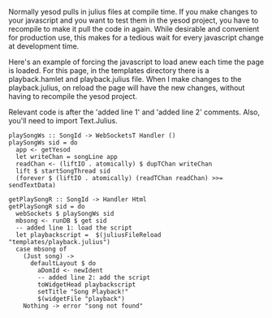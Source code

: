 Normally yesod pulls in julius files at compile time.  If you make changes to your javascript and you want to test them in the yesod project, you have to recompile to make it pull the code in again.  While desirable and convenient for production use, this makes for a tedious wait for every javascript change at development time.  

Here's an example of forcing the javascript to load anew each time the page is loaded.  For this page, in the templates directory there is a playback.hamlet and playback.julius file.  When I make changes to the playback.julius, on reload the page will have the new changes, without having to recompile the yesod project.  

Relevant code is after the 'added line 1' and 'added line 2' comments.  Also, you'll need to import Text.Julius.  

```
playSongWs :: SongId -> WebSocketsT Handler ()
playSongWs sid = do
  app <- getYesod
  let writeChan = songLine app
  readChan <- (liftIO . atomically) $ dupTChan writeChan
  lift $ startSongThread sid
  (forever $ (liftIO . atomically) (readTChan readChan) >>= sendTextData)

getPlaySongR :: SongId -> Handler Html
getPlaySongR sid = do
  webSockets $ playSongWs sid
  mbsong <- runDB $ get sid
  -- added line 1: load the script
  let playbackscript =  $(juliusFileReload "templates/playback.julius")
  case mbsong of
    (Just song) ->
      defaultLayout $ do
        aDomId <- newIdent
        -- added line 2: add the script 
        toWidgetHead playbackscript
        setTitle "Song Playback!"
        $(widgetFile "playback")
    Nothing -> error "song not found"
```